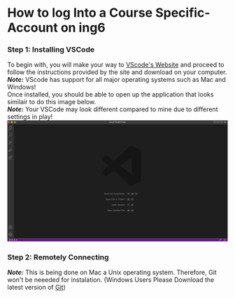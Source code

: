 # How to log Into a Course Specific-Account on ing6
### Step 1: Installing VSCode
To begin with, you will make your way to [VScode's Website](https://code.visualstudio.com/) and proceed to follow the instructions provided by the site and download on your computer.\
***Note:*** VScode has support for all major operating systems such as Mac and Windows!\
Once installed, you should be able to open up the application that looks similair to do this image below.\
***Note:*** Your VSCode may look different compared to mine due to different settings in play!
![VSCode Opened](images/VScode_Launched.png)
### Step 2: Remotely Connecting
***Note:*** This is being done on Mac a Unix operating system. Therefore, Git won't be neeeded for instalation. (Windows Users Please Download the latest version of [Git](https://gitforwindows.org/))
